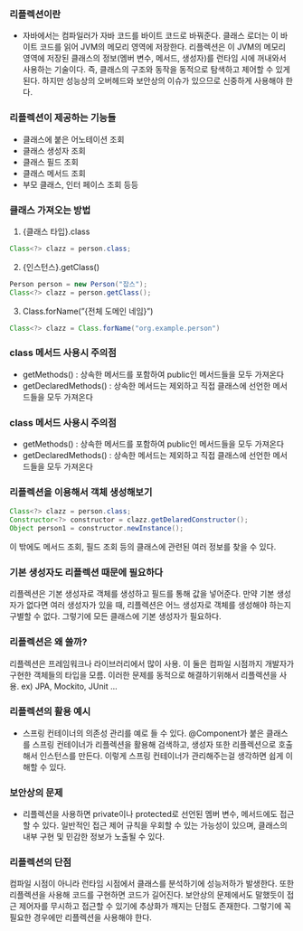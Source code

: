 ### 리플렉션이란

- 자바에서는 컴파일러가 자바 코드를 바이트 코드로 바꿔준다. 클래스 로더는 이 바이트 코드를 읽어 JVM의 메모리 영역에 저장한다. 리플렉션은 이 JVM의 메모리 영역에 저장된 클래스의 정보(멤버 변수, 메서드, 생성자)를 런타임 시에 꺼내와서 사용하는 기술이다. 
즉, 클래스의 구조와 동작을 동적으로 탐색하고 제어할 수 있게된다. 하지만 성능상의 오버헤드와 보안상의 이슈가 있으므로 신중하게 사용해야 한다.

### 리플렉션이 제공하는 기능들
- 클래스에 붙은 어노테이션 조회
- 클래스 생성자 조회
- 클래스 필드 조회
- 클래스 메서드 조회
- 부모 클래스, 인터 페이스 조회 등등

### 클래스 가져오는 방법

1. {클래스 타입}.class
```java
Class<?> clazz = person.class;
```
    
2. {인스턴스}.getClass()

```java
Person person = new Person("잡스");
Class<?> clazz = person.getClass();
```

3. Class.forName(”{전체 도메인 네임}”)

```java
Class<?> clazz = Class.forName("org.example.person")
```

### class 메서드 사용시 주의점

- getMethods() : 상속한 메서드를 포함하여 public인 메서드들을 모두 가져온다
- getDeclaredMethods() : 상속한 메서드는 제외하고 직접 클래스에 선언한 메서드들을 모두 가져온다

### class 메서드 사용시 주의점

- getMethods() : 상속한 메서드를 포함하여 public인 메서드들을 모두 가져온다
- getDeclaredMethods() : 상속한 메서드는 제외하고 직접 클래스에 선언한 메서드들을 모두 가져온다

### 리플렉션을 이용해서 객체 생성해보기

```java
Class<?> clazz = person.class;
Constructor<?> constructor = clazz.getDelaredConstructor();
Object person1 = constructor.newInstance();
```

이 밖에도 메서드 조회, 필드 조회 등의 클래스에 관련된 여러 정보를 찾을 수 있다. 


### 기본 생성자도 리플렉션 때문에 필요하다

리플렉션은 기본 생성자로 객체를 생성하고 필드를 통해 값을 넣어준다. 만약 기본 생성자가 없다면 여러 생성자가 있을 때, 리플렉션은 어느 생성자로 객체를 생성해야 하는지 구별할 수 없다. 그렇기에 모든 클래스에 기본 생성자가 필요하다.

### 리플렉션은 왜 쓸까?

리플렉션은 프레임워크나 라이브러리에서 많이 사용. 이 둘은 컴파일 시점까지 개발자가 구현한 객체들의 타입을 모름. 이러한 문제를 동적으로 해결하기위해서 리플렉션을 사용. 
ex) JPA, Mockito, JUnit …

### 리플렉션의 활용 예시

- 스프링 컨테이너의 의존성 관리를 예로 들 수 있다. @Component가 붙은 클래스를 스프링 컨테이너가 리플렉션을 활용해 검색하고, 생성자 또한 리플렉션으로 호출해서 인스턴스를 만든다. 이렇게 스프링 컨테이너가 관리해주는걸 생각하면 쉽게 이해할 수 있다.



### 보안상의 문제

- 리플렉션을 사용하면 private이나 protected로 선언된 멤버 변수, 메서드에도 접근할 수 있다. 일반적인 접근 제어 규칙을 우회할 수 있는 가능성이 있으며, 클래스의 내부 구현 및 민감한 정보가 노출될 수 있다.


### 리플렉션의 단점

컴파일 시점이 아니라 런타임 시점에서 클래스를 분석하기에 성능저하가 발생한다. 또한 리플렉션을 사용해 코드를 구현하면 코드가 길어진다.  보안상의 문제에서도 말했듯이 접근 제어자를 무시하고 접근할 수 있기에 추상화가 깨지는 단점도 존재한다. 그렇기에 꼭 필요한 경우에만 리플렉션을 사용해야 한다.
